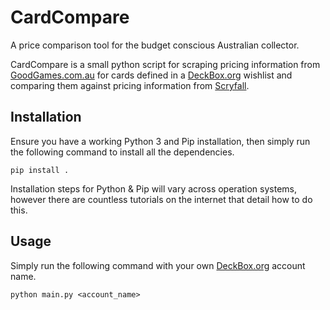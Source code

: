 # CardCompare

A price comparison tool for the budget conscious Australian collector.

CardCompare is a small python script for scraping pricing information from [GoodGames.com.au](https://goodgames.com.au) for cards defined in a [DeckBox.org](https://deckbox.org/) wishlist and comparing them against pricing information from [Scryfall](https://scryfall.com/).

## Installation

Ensure you have a working Python 3 and Pip installation, then simply run the following command to install all the dependencies.

```
pip install .
```

Installation steps for Python & Pip will vary across operation systems, however there are countless tutorials on the internet that detail how to do this.

## Usage

Simply run the following command with your own [DeckBox.org](https://deckbox.org/) account name.
```
python main.py <account_name>
```
